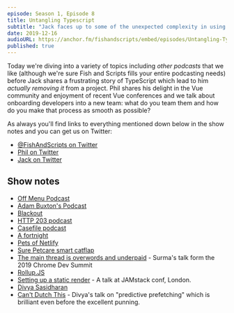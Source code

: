 ```yaml
---
episode: Season 1, Episode 8
title: Untangling Typescript
subtitle: "Jack faces up to some of the unexpected complexity in using Typescript in a large, complex production site, while Phil spends more time thinking up stupid names for his cats."
date: 2019-12-16
audioURL: https://anchor.fm/fishandscripts/embed/episodes/Untangling-TypeScript-and-onboarding-new-developers-e9i2jv
published: true
---
```


Today we're diving into a variety of topics including _other podcasts_ that we like (although we're sure Fish and Scripts fills your entire podcasting needs) before Jack shares a frustrating story of TypeScript which lead to him _actually removing it_ from a project. Phil shares his delight in the Vue community and enjoyment of recent Vue conferences and we talk about onboarding developers into a new team: what do you team them and how do you make that process as smooth as possible?

As always you'll find links to everything mentioned down below in the show notes and you can get us on Twitter:

- [@FishAndScripts on Twitter](https://twitter.com/fishandscripts)
- [Phil on Twitter](https://twitter.com/philhawksworth)
- [Jack on Twitter](https://twitter.com/jack_franklin)


## Show notes

- [Off Menu Podcast](https://www.offmenupodcast.co.uk/)
- [Adam Buxton's Podcast](https://adam-buxton.co.uk/podcasts)
- [Blackout](https://player.fm/series/blackout-2494126)
- [HTTP 203 podcast](https://developers.google.com/web/shows/http203/podcast)
- [Casefile podcast](https://casefilepodcast.com/)
- [A fortnight](https://en.wikipedia.org/wiki/Fortnight)
- [Pets of Netlify](https://petsof.netlify.com/)
- [Sure Petcare smart catflap](https://www.surepetcare.com/en-gb/pet-doors/microchip-pet-door-connect)
- [The main thread is overwords and underpaid](https://developer.chrome.com/devsummit/sessions/the-main-thread-is-overworked-and-underpaid/) - Surma's talk form the 2019 Chrome Dev Summit
- [Rollup.JS](https://rollupjs.org)
- [Setting up a static render](https://www.youtube.com/watch?v=TsTt7Tja30Q) - A talk at JAMstack conf, London.
- [Divya Sasidharan](https://twitter.com/shortdiv)
- [Can't Dutch This](https://www.youtube.com/watch?v=Faaf5tzqvZg) - Divya's talk on "predictive prefetching" which is brilliant even before the excellent punning.
